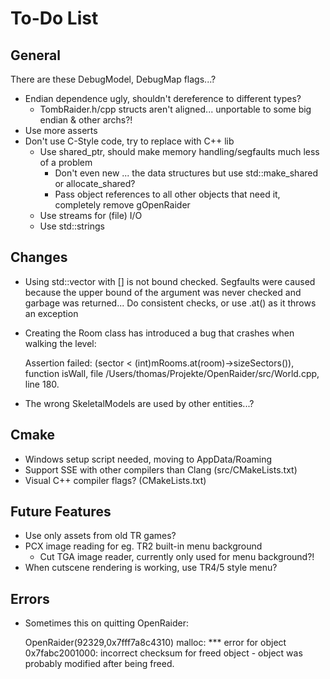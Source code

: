 # To-Do List

## General

There are these DebugModel, DebugMap flags...?

* Endian dependence ugly, shouldn't dereference to different types?
    * TombRaider.h/cpp structs aren't aligned... unportable to some big endian & other archs?!
* Use more asserts
* Don't use C-Style code, try to replace with C++ lib
    * Use shared_ptr, should make memory handling/segfaults much less of a problem
        * Don't even new ... the data structures but use std::make_shared or allocate_shared?
        * Pass object references to all other objects that need it, completely remove gOpenRaider
    * Use streams for (file) I/O
    * Use std::strings

## Changes

* Using std::vector with [] is not bound checked. Segfaults were caused because the upper bound of the argument was never checked and garbage was returned... Do consistent checks, or use .at() as it throws an exception
* Creating the Room class has introduced a bug that crashes when walking the level:

    Assertion failed: (sector < (int)mRooms.at(room)->sizeSectors()), function isWall, file /Users/thomas/Projekte/OpenRaider/src/World.cpp, line 180.

* The wrong SkeletalModels are used by other entities...?

## Cmake

* Windows setup script needed, moving to AppData/Roaming
* Support SSE with other compilers than Clang (src/CMakeLists.txt)
* Visual C++ compiler flags? (CMakeLists.txt)

## Future Features

* Use only assets from old TR games?
* PCX image reading for eg. TR2 built-in menu background
    * Cut TGA image reader, currently only used for menu background?!
* When cutscene rendering is working, use TR4/5 style menu?

## Errors

* Sometimes this on quitting OpenRaider:

    OpenRaider(92329,0x7fff7a8c4310) malloc: *** error for object 0x7fabc2001000: incorrect checksum for freed object - object was probably modified after being freed.


